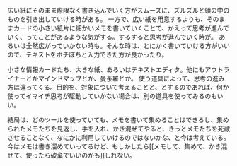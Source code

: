 広い紙にそのまま際限なく書き込んでいく方がスムーズに、ズルズルと頭の中のものを引き出していける時がある。
一方で、広い紙を用意するよりも、そのままカードの小さい紙片に細かいメモを書いていくことで、かえって思考が進んでいく、ってことがあるような気がする。するすると思考が進んでいく時が。
あるいは全然広がっていかない時も。そんな時は、とにかく書いていける方がいいので、テキストをポチぽちと入力できた方が良かったり。

小さな情報カードたち、大きな紙、あるいはテキストエディタ。他にもアウトライナーとかマインドマップとか、曼荼羅とか。
使う道具によって、思考の進み方は違ってくる。目的を、対象について考えることと、とするのであれば、何か使ってイマイチ思考が駆動していかない場合は、別の道具を使ってみるのもいい。

結局は、どのツールを使っていても、メモを書いて集めることはできるし、集められたメモたちを見返し、手を入れ、かき混ぜてやると、きっとメモたちを死蔵させることなく、なにかに利用していけるのではないかな、と今は考えている。
今はメモは書き溜めていってるけど、もしかしたら[[メモして、集めて、かき混ぜて、使ったら破棄でいいのかも]]しれない。